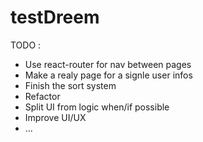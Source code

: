 # testDreem

TODO :

- Use react-router for nav between pages
- Make a realy page for a signle user infos
- Finish the sort system
- Refactor
- Split UI from logic when/if possible
- Improve UI/UX
- ...

